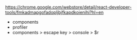 https://chrome.google.com/webstore/detail/react-developer-tools/fmkadmapgofadopljbjfkapdkoienihi?hl=en

* components
* profiler
* components > escape key > console > $r
